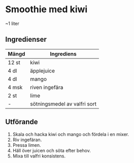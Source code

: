 # Smoothie med kiwi
~1 liter
## Ingredienser

Mängd|Ingrediens
------------ | -------------
12 st | kiwi
4 dl | äpplejuice
4 dl | mango
4 msk | riven ingefära
2 st | lime
\- |sötningsmedel av valfri sort

## Utförande
1. Skala och hacka kiwi och mango och fördela i en mixer.
2. Riv ingefäran.
3. Pressa limen.
4. Häll över juicen och söta efter behov.
5. Mixa till valfri konsistens.
